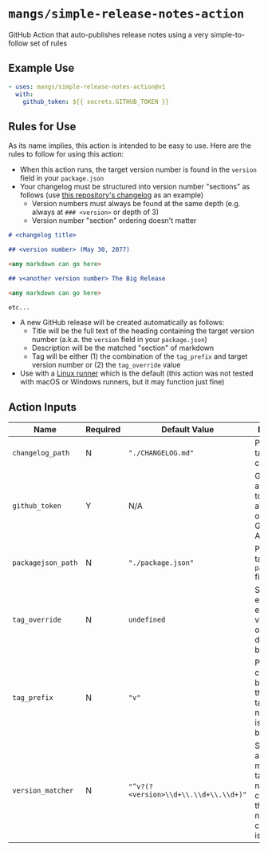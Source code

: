 # `mangs/simple-release-notes-action`

GitHub Action that auto-publishes release notes using a very simple-to-follow set of rules

## Example Use

```yaml
- uses: mangs/simple-release-notes-action@v1
  with:
    github_token: ${{ secrets.GITHUB_TOKEN }}
```

## Rules for Use

As its name implies, this action is intended to be easy to use. Here are the rules to follow for using this action:

- When this action runs, the target version number is found in the `version` field in your `package.json`
- Your changelog must be structured into version number "sections" as follows (use [this repository's changelog](./CHANGELOG.md) as an example)
  - Version numbers must always be found at the same depth (e.g. always at `### <version>` or depth of 3)
  - Version number "section" ordering doesn't matter

```markdown
# <changelog title>

## <version number> (May 30, 2077)

<any markdown can go here>

## v<another version number> The Big Release

<any markdown can go here>

etc...
```

- A new GitHub release will be created automatically as follows:
  - Title will be the full text of the heading containing the target version number (a.k.a. the `version` field in your `package.json`)
  - Description will be the matched "section" of markdown
  - Tag will be either (1) the combination of the `tag_prefix` and target version number or (2) the `tag_override` value
- Use with a [Linux runner](https://docs.github.com/en/actions/using-github-hosted-runners/about-github-hosted-runners#supported-runners-and-hardware-resources) which is the default (this action was not tested with macOS or Windows runners, but it may function just fine)

## Action Inputs

| Name               | Required | Default Value                         | Descripition                                                                                                              |
| ------------------ | -------- | ------------------------------------- | ------------------------------------------------------------------------------------------------------------------------- |
| `changelog_path`   | N        | `"./CHANGELOG.md"`                    | Path to the target changelog file                                                                                         |
| `github_token`     | Y        | N/A                                   | GitHub authentication token used to authenticate on behalf of GitHub Actions                                              |
| `packagejson_path` | N        | `"./package.json"`                    | Path to the target `package.json` file                                                                                    |
| `tag_override`     | N        | `undefined`                           | String to enforce an exact tag version; overrides default behavior                                                        |
| `tag_prefix`       | N        | `"v"`                                 | Prefix to create a tag by combining this and the target version number; this is default behavior                          |
| `version_matcher`  | N        | `"^v?(?<version>\\d+\\.\\d+\\.\\d+)"` | String holding a regex to match the target version number in the changelog; the `version` named capture group is required |
